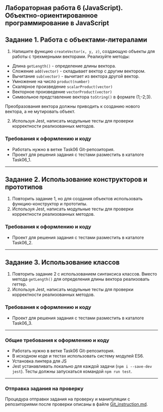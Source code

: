 ##                             Лабораторная работа 6 (JavaScript). Объектно-ориентированное программирование в JavaScript
## Задание 1. Работа с объектами-литералами
1. Напишите функцию `createVector(x, y, z)`, создающую объекты для работы с трехмерными векторами. Реализуйте методы:
* Длина `getLength()` - определение длины вектора.
* Сложение `add(vector)` - складывает вектор с другим вектором.
* Вычитание `sub(vector)` - вычитает из вектора другой вектор.
* Умножение на число `product(number)`
* Скалярное произведение `scalarProduct(vector)`
* Векторное произведение `vectorProduct(vector)`
* Символьное представление вектора `toString()` в формате (1;-2;3). 

Преобразования вектора должны приводить к созданию нового вектора, а не мутировать объект.

2. Используя Jest, написать модульные тесты для проверки корректности реализованных методов.

### Требования к оформлению и коду
* Работать нужно в ветке Task06 Git-репозитория.
* Проект для решения задания с тестами разместить в каталоге Task06_1.

- - -

## Задание 2. Использование конструкторов и прототипов
1. Повторить задание 1, но для создания объектов использовать функцию-конструктор и прототипы.
2. Используя Jest, написать модульные тесты для проверки корректности реализованных методов.

### Требования к оформлению и коду
* Проект для решения задания с тестами разместить в каталоге Task06_2.

- - -

## Задание 3. Использование классов
1. Повторить задание 2 с использованием синтаксиса классов. Вместо метода `getLength()` для определения длины вектора реализовать геттер.
2. Используя Jest, написать модульные тесты для проверки корректности реализованных методов.

### Требования к оформлению и коду
* Проект для решения задания с тестами разместить в каталоге Task06_3.

- - -

### Общие требования к оформлению и коду
* Работать нужно в ветке Task06 Git-репозитория.
* В исходном коде и тестах использовать систему модулей ES6.
* Установка линтера для JS
* Jest устанавливать локально для каждой задачи (`npm i --save-dev jest`). Тесты должны запускаться командой `npm run test`.

- - -

### Отправка задания на проверку
Процедура отправки задания на проверку и манипуляции с репозиториями после проверки описаны в файле [Git_instruction.md](Git_instruction.md).

